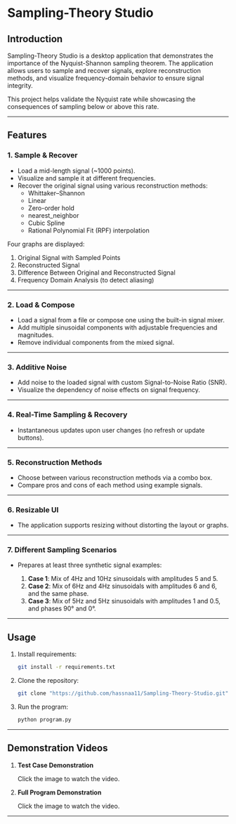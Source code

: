 # Sampling-Theory Studio

## Introduction

Sampling-Theory Studio is a desktop application that demonstrates the importance of the Nyquist-Shannon sampling theorem. The application allows users to sample and recover signals, explore reconstruction methods, and visualize frequency-domain behavior to ensure signal integrity.

This project helps validate the Nyquist rate while showcasing the consequences of sampling below or above this rate.

---

## Features

### 1. Sample & Recover

- Load a mid-length signal (~1000 points).
- Visualize and sample it at different frequencies.
- Recover the original signal using various reconstruction methods:
  - Whittaker–Shannon
  - Linear
  - Zero-order hold
  - nearest_neighbor
  - Cubic Spline
  - Rational Polynomial Fit (RPF) interpolation

Four graphs are displayed:

1. Original Signal with Sampled Points
2. Reconstructed Signal
3. Difference Between Original and Reconstructed Signal
4. Frequency Domain Analysis (to detect aliasing)

---

### 2. Load & Compose

- Load a signal from a file or compose one using the built-in signal mixer.
- Add multiple sinusoidal components with adjustable frequencies and magnitudes.
- Remove individual components from the mixed signal.

---

### 3. Additive Noise

- Add noise to the loaded signal with custom Signal-to-Noise Ratio (SNR).
- Visualize the dependency of noise effects on signal frequency.

---

### 4. Real-Time Sampling & Recovery

- Instantaneous updates upon user changes (no refresh or update buttons).

---

### 5. Reconstruction Methods

- Choose between various reconstruction methods via a combo box.
- Compare pros and cons of each method using example signals.

---

### 6. Resizable UI

- The application supports resizing without distorting the layout or graphs.

---

### 7. Different Sampling Scenarios

- Prepares at least three synthetic signal examples:

  1. **Case 1**: Mix of 4Hz and 10Hz sinusoidals with amplitudes 5 and 5.
  2. **Case 2**: Mix of 6Hz and 4Hz sinusoidals with amplitudes 6 and 6, and the same phase.
  3. **Case 3**: Mix of 5Hz and 5Hz sinusoidals with amplitudes 1 and 0.5, and phases 90° and 0°.

---

## Usage

1. Install requirements:

   ```bash
   git install -r requirements.txt 
   ```
2. Clone the repository:

   ```bash
   git clone "https://github.com/hassnaa11/Sampling-Theory-Studio.git"  
   ```
3. Run the program:

   ```bash
   python program.py  
   ```

---

## Demonstration Videos

1. **Test Case Demonstration**

   Click the image to watch the video.

2. **Full Program Demonstration**

   Click the image to watch the video.

---